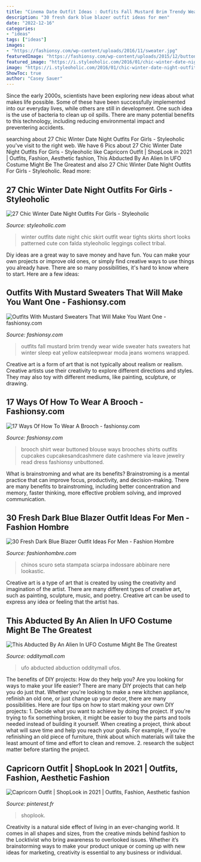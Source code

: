 ```yaml
---
title: "Cinema Date Outfit Ideas : Outfits Fall Mustard Brim Trendy Wear Wide Sweater Hats Sweaters Hat Winter Sleep Eat Yellow Eatsleepwear Moda Jeans Womens Wrapped"
description: "30 fresh dark blue blazer outfit ideas for men"
date: "2022-12-16"
categories:
- "ideas"
tags: ["ideas"]
images:
- "https://fashionsy.com/wp-content/uploads/2016/11/sweater.jpg"
featuredImage: "https://fashionsy.com/wp-content/uploads/2015/12/button-up-shirt.jpg"
featured_image: "https://i.styleoholic.com/2016/01/chic-winter-date-night-outfits-for-girls-10.jpg"
image: "https://i.styleoholic.com/2016/01/chic-winter-date-night-outfits-for-girls-10.jpg"
ShowToc: true
author: "Casey Sauer"
---
```



Since the early 2000s, scientists have been exploring new ideas about what makes life possible. Some of these have been successfully implemented into our everyday lives, while others are still in development. One such idea is the use of bacteria to clean up oil spills. There are many potential benefits to this technology, including reducing environmental impact and preventering accidents.

	

		
searching about 27 Chic Winter Date Night Outfits For Girls - Styleoholic you've visit to the right web. We have 6 Pics about 27 Chic Winter Date Night Outfits For Girls - Styleoholic like Capricorn Outfit | ShopLook in 2021 | Outfits, Fashion, Aesthetic fashion, This Abducted By An Alien In UFO Costume Might Be The Greatest and also 27 Chic Winter Date Night Outfits For Girls - Styleoholic. Read more:
		
    
## 27 Chic Winter Date Night Outfits For Girls - Styleoholic

<img loading=lazy src="https://i.styleoholic.com/2016/01/chic-winter-date-night-outfits-for-girls-10.jpg" onerror="this.onerror=null;this.src='https://tse1.mm.bing.net/th?id=OIP.KFf60Y4TrfwI-Wb7uQ9yFgAAAA&amp;pid=15.1';" alt="27 Chic Winter Date Night Outfits For Girls - Styleoholic">

_Source: styleoholic.com_

>winter outfits date night chic skirt outfit wear tights skirts short looks patterned cute con falda styleoholic leggings collect tribal. 

	

Diy ideas are a great way to save money and have fun. You can make your own projects or improve old ones, or simply find creative ways to use things you already have. There are so many possibilities, it's hard to know where to start. Here are a few ideas:

    
## Outfits With Mustard Sweaters That Will Make You Want One - Fashionsy.com

<img loading=lazy src="https://fashionsy.com/wp-content/uploads/2016/11/sweater.jpg" onerror="this.onerror=null;this.src='https://tse3.mm.bing.net/th?id=OIP.oMrwUhNktUkZxSYuxNpIQgHaLJ&amp;pid=15.1';" alt="Outfits With Mustard Sweaters That Will Make You Want One - fashionsy.com">

_Source: fashionsy.com_

>outfits fall mustard brim trendy wear wide sweater hats sweaters hat winter sleep eat yellow eatsleepwear moda jeans womens wrapped. 

	

Creative art is a form of art that is not typically about realism or realism. Creative artists use their creativity to explore different directions and styles. They may also toy with different mediums, like painting, sculpture, or drawing.

    
## 17 Ways Of How To Wear A Brooch - Fashionsy.com

<img loading=lazy src="https://fashionsy.com/wp-content/uploads/2015/12/button-up-shirt.jpg" onerror="this.onerror=null;this.src='https://tse2.mm.bing.net/th?id=OIP.LCwDZ3CuROFD0WcCZXvCHgHaLG&amp;pid=15.1';" alt="17 Ways Of How To Wear A Brooch - fashionsy.com">

_Source: fashionsy.com_

>brooch shirt wear buttoned blouse ways brooches shirts outfits cupcakes cupcakesandcashmere date cashmere via leave jewelry read dress fashionsy unbuttoned. 

	

What is brainstroming and what are its benefits?
Brainstroming is a mental practice that can improve focus, productivity, and decision-making. There are many benefits to brainstroming, including better concentration and memory, faster thinking, more effective problem solving, and improved communication.

    
## 30 Fresh Dark Blue Blazer Outfit Ideas For Men - Fashion Hombre

<img loading=lazy src="https://www.fashionhombre.com/wp-content/uploads/2019/07/Fresh-Dark-Blue-Blazer-Outfit-Ideas-For-Men-12-1.jpg" onerror="this.onerror=null;this.src='https://tse3.mm.bing.net/th?id=OIP.GonPSKXua_3ro3Jr9-_D4wHaLH&amp;pid=15.1';" alt="30 Fresh Dark Blue Blazer Outfit Ideas For Men - Fashion Hombre">

_Source: fashionhombre.com_

>chinos scuro seta stampata sciarpa indossare abbinare nere lookastic. 

	

Creative art is a type of art that is created by using the creativity and imagination of the artist. There are many different types of creative art, such as painting, sculpture, music, and poetry. Creative art can be used to express any idea or feeling that the artist has.

    
## This Abducted By An Alien In UFO Costume Might Be The Greatest

<img loading=lazy src="https://odditymall.com/includes/content/this-abducted-by-an-alien-in-ufo-costume-might-be-the-greatest-halloween-idea-ever-0.jpg" onerror="this.onerror=null;this.src='https://tse1.mm.bing.net/th?id=OIP.CUj0w3FooSB4mdy3PFEtrAHaGx&amp;pid=15.1';" alt="This Abducted By An Alien In UFO Costume Might Be The Greatest">

_Source: odditymall.com_

>ufo abducted abduction odditymall ufos. 

	

The benefits of DIY projects: How do they help you?
Are you looking for ways to make your life easier? There are many DIY projects that can help you do just that. Whether you're looking to make a new kitchen appliance, refinish an old one, or just change up your decor, there are many possibilities. Here are four tips on how to start making your own DIY projects: 1. Decide what you want to achieve by doing the project. If you're trying to fix something broken, it might be easier to buy the parts and tools needed instead of building it yourself. When creating a project, think about what will save time and help you reach your goals. For example, if you're refinishing an old piece of furniture, think about which materials will take the least amount of time and effort to clean and remove. 2. research the subject matter before starting the project.

    
## Capricorn Outfit | ShopLook In 2021 | Outfits, Fashion, Aesthetic Fashion

<img loading=lazy src="https://i.pinimg.com/736x/60/7c/d8/607cd898ce792aaf0337a036951631c3.jpg" onerror="this.onerror=null;this.src='https://tse2.mm.bing.net/th?id=OIP.xFy4v1RVYYTXF85KOZFt6AHaKf&amp;pid=15.1';" alt="Capricorn Outfit | ShopLook in 2021 | Outfits, Fashion, Aesthetic fashion">

_Source: pinterest.fr_

>shoplook. 

	

Creativity is a natural side effect of living in an ever-changing world. It comes in all shapes and sizes, from the creative minds behind fashion to the Locktivist who bring awareness to overlooked issues. Whether it’s brainstorming ways to make your product unique or coming up with new ideas for marketing, creativity is essential to any business or individual.

